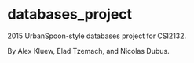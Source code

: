 # databases_project
2015 UrbanSpoon-style databases project for CSI2132. 

By Alex Kluew, Elad Tzemach, and Nicolas Dubus. 